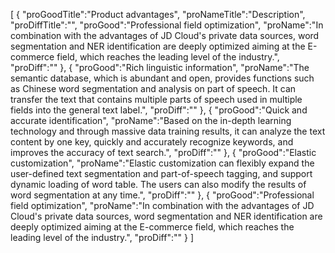 [
	{
		"proGoodTitle":"Product advantages",
		"proNameTitle":"Description",
		"proDiffTitle":"",
		"proGood":"Professional field optimization",
		"proName":"In combination with the advantages of JD Cloud's private data sources, word segmentation and NER identification are deeply optimized aiming at the E-commerce field, which reaches the leading level of the industry.",
		"proDiff":""
	},
	{
		"proGood":"Rich linguistic information",
		"proName":"The semantic database, which is abundant and open, provides functions such as Chinese word segmentation and analysis on part of speech. It can transfer the text that contains multiple parts of speech used in multiple fields into the general text label.",
		"proDiff":""
	},
	{
		"proGood":"Quick and accurate identification",
		"proName":"Based on the in-depth learning technology and through massive data training results, it can analyze the text content by one key, quickly and accurately recognize keywords, and improves the accuracy of text search.",
		"proDiff":""
	},
	{
		"proGood":"Elastic customization",
		"proName":"Elastic customization can flexibly expand the user-defined text segmentation and part-of-speech tagging, and support dynamic loading of word table. The users can also modify the results of word segmentation at any time.",
		"proDiff":""
	},
	{
		"proGood":"Professional field optimization",
		"proName":"In combination with the advantages of JD Cloud's private data sources, word segmentation and NER identification are deeply optimized aiming at the E-commerce field, which reaches the leading level of the industry.",
		"proDiff":""
	}
]